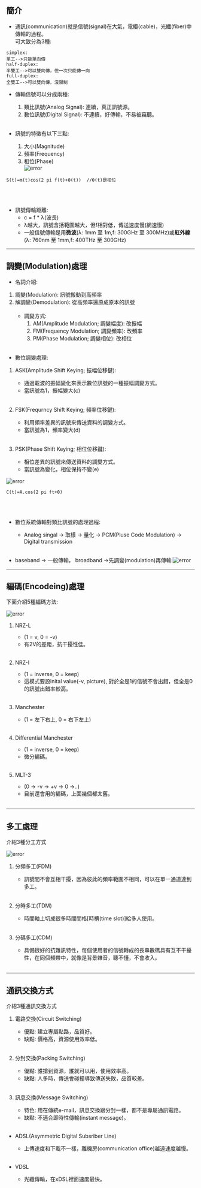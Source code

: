 ## 簡介

* 通訊(communication)就是信號(signal)在大氣，電纜(cable)，光纖(fiber)中傳輸的過程。 <br>
可大致分為3種: <br>
```
simplex:
單工-->只能單向傳
half-duplex:
半雙工-->可以雙向傳，但一次只能傳一向
full-duplex:
全雙工-->可以雙向傳，沒限制
```

* 傳輸信號可以分成兩種: <br>
   1. 類比訊號(Analog Signal): 連續，真正訊號源。　<br>
   2. 數位訊號(Digital Signal): 不連續，好傳輸，不易被竊聽。 <br> <br>

* 訊號的特徵有以下三點: <br>
   1. 大小(Magnitude) <br>
   2. 頻率(Frequency) <br>
   3. 相位(Phase) <br>
   <img src="https://github.com/stereomp3/109-Introduction-and-Practice-of-Internet/blob/main/picture/fps%E5%92%8Cbaudrate.png" alt="error"> <br>

```
S(t)=m(t)cos(2 pi f(t)+θ(t))  //θ(t)是相位
```

 <br> <br>

* 訊號傳輸距離: <br>
   * c = f * λ(波長) <br>
   * λ越大，訊號含括範圍越大，但f相對低，傳送速度慢(網速慢) <br>
   * 一般信號傳輸是用**微波**(λ: 1mm 至 1m,f: 300GHz 至 300MHz)或**紅外線**(λ: 760nm 至 1mm,f: 400THz 至 300GHz) <br>

<hr>

## 調變(Modulation)處理

* 名詞介紹: <br>
1. 調變(Modulation): 訊號搬動到高頻率 <br>
2. 解調變(Demodulation): 從高頻率還原成原本的訊號 <br> <br>
   * 調變方式: <br>
      1. AM(Amplitude Modulation; 調變幅度): 改振幅 <br>
      2. FM(Frequency Modulation; 調變頻率): 改頻率 <br>
      3. PM(Phase Modulation; 調變相位): 改相位 <br> <br>

* 數位調變處理: <br>

1. ASK(Amplitude Shift Keying; 振幅位移鍵): <br>
   * 通過載波的振幅變化來表示數位訊號的一種振幅調變方式。 <br>
   * 當訊號為1，振幅變大(c) <br> <br>

2. FSK(Frequrncy Shift Keying; 頻率位移鍵):  <br>
   * 利用頻率差異的訊號來傳送資料的調變方式。 <br>
   * 當訊號為1，頻率變大(d) <br> <br>

3. PSK(Phase Shift Keying; 相位位移鍵):  <br>
   * 相位差異的訊號來傳送資料的調變方式。 <br>
   * 當訊號為變化，相位保持不變(e) <br>

<img src="../picture/%E8%AA%BF%E8%AE%8A%E5%9C%96%E7%A4%BA.png" alt="error"> <br>

```
C(t)=A.cos(2 pi ft+θ)
```

 <br> <br>

* 數位系統傳輸對類比訊號的處理過程: <br>
   * Analog singal -> 取樣 -> 量化 -> PCM(Pluse Code Modulation) -> Digital transmission <br> <br>

* baseband -> 一般傳輸， broadband ->先調變(modulation)再傳輸
<img src="../picture/broadband_VS_baseband.png" alt="error"> <br>

<hr>

## 編碼(Encodeing)處理 

下面介紹5種編碼方法: <br>

<img src="../picture/%E7%B7%A8%E7%A2%BC%E8%99%95%E7%90%86.png" alt="error"> <br>

1. NRZ-L <br>
   * (1 = v, 0 = -v) <br>
   * 有2V的差距，抗干擾性佳。 <br> <br>

2. NRZ-I <br>
   * (1 = inverse, 0 = keep) <br>
   * 這模式要設inital value(-v, picture), 對於全是1的信號不會出錯，但全是0的訊號出錯率較高。 <br> <br>

3. Manchester <br>
   * (1 = 左下右上, 0 = 右下左上) <br> <br>

4. Differential Manchester <br>
   * (1 = inverse, 0 = keep) <br>
   * 微分編碼。 <br> <br>

5. MLT-3 <br>
   * (0 -> -v -> +v -> 0 ->..) <br>
   * 目前還會用的編碼，上面幾個都太舊。 <br> <br>

<hr>

## 多工處理

介紹3種分工方式 <br>

<img src="../picture/%E5%A4%9A%E5%B7%A5%E8%99%95%E8%A3%A1.png" alt="error"> <br>

1. 分頻多工(FDM) <br>
   * 訊號間不會互相干擾，因為彼此的頻率範圍不相同，可以在單一通道達到多工。 <br> <br>

2. 分時多工(TDM) <br>
   * 時間軸上切成很多時間間格[時槽(time slot)]給多人使用。 <br> <br>

3. 分碼多工(CDM) <br>
   * 具備很好的抗雜訊特性，每個使用者的信號轉成的長串數碼具有互不干擾性，在同個頻帶中，就像是背景雜音，聽不懂，不會收入。 <br> <br>

<hr>

## 通訊交換方式

介紹3種通訊交換方式 <br>

1. 電路交換(Circuit Switching) <br>
   * 優點: 建立專屬點路，品質好。 <br>
   * 缺點: 價格高，資源使用效率低。 <br> <br>

2. 分封交換(Packing Switching) <br>
   * 優點: 誰搶到資源，誰就可以用，使用效率高。 <br>
   * 缺點: 人多時，傳送會碰撞導致傳送失敗，品質較差。 <br> <br>

3. 訊息交換(Message Switching) <br>
   * 特色: 用在傳統e-mail，訊息交換跟分封一樣，都不是專屬通訊電路。 <br>
   * 缺點: 不適合即時性傳輸(instant message)。 <br> <br>


* ADSL(Asymmetric Digital Subsriber Line) <br>
   * 上傳速度和下載不一樣，離機房(communication office)越遠速度越慢。 <br> <br>

* VDSL <br>
   * 光纖傳輸，在xDSL裡面速度最快。 <br> <br>